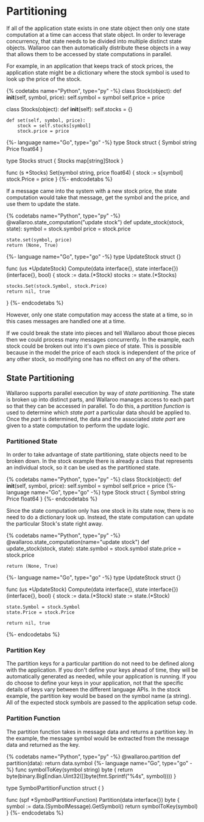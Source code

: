 # Partitioning

If all of the application state exists in one state object then only one state computation at a time can access that state object. In order to leverage concurrency, that state needs to be divided into multiple distinct state objects. Wallaroo can then automatically distribute these objects in a way that allows them to be accessed by state computations in parallel.

For example, in an application that keeps track of stock prices, the application state might be a dictionary where the stock symbol is used to look up the price of the stock.

{% codetabs name="Python", type="py" -%}
class Stock(object):
    def __init__(self, symbol, price):
        self.symbol = symbol
        self.price = price


class Stocks(object):
    def __init__(self):
        self.stocks = {}

    def set(self, symbol, price):
        stock = self.stocks[symbol]
        stock.price = price
{%- language name="Go", type="go" -%}
type Stock struct {
  Symbol string
  Price float64
}

type Stocks struct {
  Stocks map[string]Stock
}

func (s *Stocks) Set(symbol string, price float64) {
  stock := s[symbol]
  stock.Price = price
}
{%- endcodetabs %}

If a message came into the system with a new stock price, the state computation would take that message, get the symbol and the price, and use them to update the state.

{% codetabs name="Python", type="py" -%}
@wallaroo.state_computation("update stock")
def update_stock(stock, state):
    symbol = stock.symbol
    price = stock.price

    state.set(symbol, price)
    return (None, True)
{%- language name="Go", type="go" -%}
type UpdateStock struct {}

func (us *UpdateStock) Compute(data interface{}, state interface{}) (interface{}, bool) {
    stock := data.(*Stock)
    stocks := state.(*Stocks)

    stocks.Set(stock.Symbol, stock.Price)
    return nil, true
}
{%- endcodetabs %}


However, only one state computation may access the state at a time, so in this cases messages are handled one at a time.

If we could break the state into pieces and tell Wallaroo about those pieces then we could process many messages concurrently. In the example, each stock could be broken out into it's own piece of state. This is possible because in the model the price of each stock is independent of the price of any other stock, so modifying one has no effect on any of the others.

## State Partitioning

Wallaroo supports parallel execution by way of _state partitioning_. The state is broken up into distinct parts, and Wallaroo manages access to each part so that they can be accessed in parallel.
To do this, a _partition function_ is used to determine which _state part_ a particular data should be applied to. Once the _part_ is determined, the data and the associated _state part_ are given to a state computation to perform the update logic.

### Partitioned State

In order to take advantage of state partitioning, state objects need to be broken down. In the stock example there is already a class that represents an individual stock, so it can be used as the partitioned state.

{% codetabs name="Python", type="py" -%}
class Stock(object):
    def __init__(self, symbol, price):
        self.symbol = symbol
        self.price = price
{%- language name="Go", type="go" -%}
type Stock struct {
  Symbol string
  Price float64
}
{%- endcodetabs %}

Since the state computation only has one stock in its state now, there is no need to do a dictionary look up. Instead, the state computation can update the particular Stock's state right away.

{% codetabs name="Python", type="py" -%}
@wallaroo.state_computation(name="update stock")
def update_stock(stock, state):
    state.symbol = stock.symbol
    state.price = stock.price

    return (None, True)
{%- language name="Go", type="go" -%}
type UpdateStock struct {}

func (us *UpdateStock) Compute(data interface{}, state interface{}) (interface{}, bool) {
    stock := data.(*Stock)
    state := state.(*Stock)

    state.Symbol = stock.Symbol
    state.Price = stock.Price

    return nil, true
{%- endcodetabs %}

### Partition Key

The partition keys for a particular partition do not need to be defined along with the application. If you don't define your keys ahead of time, they will be automatically generated as needed, while your application is running. If you do choose to define your keys in your application, not that the specific details of keys vary between the different language APIs. In the stock example, the partition key would be based on the symbol name (a string). All of the expected stock symbols are passed to the application setup code.

### Partition Function

The partition function takes in message data and returns a partition key. In the example, the message symbol would be extracted from the message data and returned as the key.

{% codetabs name="Python", type="py" -%}
@wallaroo.partition
def partition(data):
    return data.symbol
{%- language name="Go", type="go" -%}
func symbolToKey(symbol string) byte {
    return byte(binary.BigEndian.Uint32([]byte(fmt.Sprintf("%4s", symbol))))
}

type SymbolPartitionFunction struct {
}

func (spf *SymbolPartitionFunction) Partition(data interface{}) byte {
    symbol := data.(SymbolMessage).GetSymbol()
    return symbolToKey(symbol)
}
{%- endcodetabs %}
